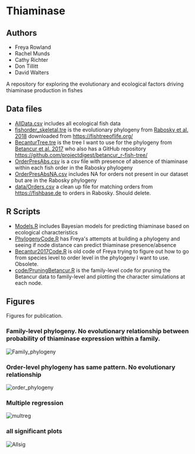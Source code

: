 # Thiaminase

## Authors
- Freya Rowland
- Rachel Munds
- Cathy Richter
- Don Tillitt
- David Walters

A repository for exploring the evolutionary and ecological factors driving thiaminase production in fishes

## Data files

- [AllData.csv](<data/AllData.csv>) includes all ecological fish data
- [fishorder_skeletal.tre](<data/fishorder_skeletal.tre>) is the evolutionary phylogeny from [Rabosky et al. 2018](<https://www.nature.com/articles/s41586-018-0273-1>) downloaded from <https://fishtreeoflife.org/>
- [BecanturTree.tre](<data/BecanturTree.tre>) is the tree I want to use for the phylogeny from [Betancur et al. 2017](<https://bmcecolevol.biomedcentral.com/articles/10.1186/s12862-017-0958-3>) who also has a GitHub repository https://github.com/projectdigest/betancur_r-fish-tree/
- [OrderPresAbs.csv](<data/OrderPresAbs.csv>) is a csv file with presence of absence of thiaminase within each fish order in the Rabosky phylogeny
- [OrderPresAbsNA.csv](<OrderPresAbsNA.csv>) includes NA for orders not present in our dataset but are in the Rabosky phylogeny
- [data/Orders.csv](<data/Orders.csv>) a clean up file for matching orders from <https://fishbase.de> to orders in Rabosky. Should delete.

## R Scripts

- [Models.R](<code/Models.R>) includes Bayesian models for predicting thiaminase based on ecological characteristics
- [PhylogenyCode.R](<code/PhylogenyCode.R>) has Freya's attempts at building a phylogeny and seeing if node distance can predict thiaminase presence/absence
- [Becantur2017Code.R](<code/Becantur2017Code.R>) is old code of Freya trying to figure out how to go from species level to order level in the phylogeny I want to use. Obsolete.
- [code/PruningBetancur.R](<code/PruningBetancur.R>) is the family-level code for pruning the Betancur data to family-level and plotting the character simulations at each node.

## Figures

Figures for publication.

### Family-level phylogeny. No evolutionary relationship between probability of thiaminase expression within a family.
![Family_phylogeny](figures/family_phylogeny_v2.png)

### Order-level phylogeny has same pattern. No evolutionary relationship
![order_phylogeny](figures/order_phylogeny.png)

### Multiple regression
![multreg](figures/multreg_plot.png)

### all significant plots
![Allsig](figures/allsigplots.png)
